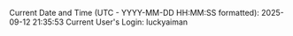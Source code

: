 Current Date and Time (UTC - YYYY-MM-DD HH:MM:SS formatted): 2025-09-12 21:35:53
Current User's Login: luckyaiman
